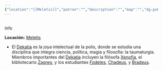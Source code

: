 ```yaml
---
{"location":"[[Meletis]]","patron":"","description":"","map":"","dg-publish-dm":true,"dg-publish":true,"type":"Lugares","dg-path":"Lugares/Meletis/Dekatia.md","permalink":"/lugares/meletis/dekatia/","dgPassFrontmatter":true}
---
```


<p><span><div data-callout-metadata="" data-callout-fold="" data-callout="info" class="callout node-insert-event"><div class="callout-title" dir="auto"><div class="callout-icon"><svg width="16" height="16"></svg></div><div class="callout-title-inner">Info</div></div><div class="callout-content">
<p dir="auto"><strong>Locación:</strong> <a data-tooltip-position="top" aria-label="Lugares/Meletis.md" data-href="Lugares/Meletis.md" href="Lugares/Meletis.md" class="internal-link" target="_blank" rel="noopener nofollow">Meletis</a></p>
</div></div></span></p><p><ul class="dataview dataview-ul dataview-result-list-root-ul"><li class="dataview-result-list-li"><span>El <a data-tooltip-position="top" aria-label="Lugares/Dekatia" data-href="Lugares/Dekatia" href="Lugares/Dekatia" class="internal-link" target="_blank" rel="noopener nofollow">Dekatia</a> es la joya intelectual de la polis, donde se estudia una disciplina que integra ciencia, política, magia y filosofía: la taumaturgia. Miembros importantes del <a data-tooltip-position="top" aria-label="Lugares/Dekatia" data-href="Lugares/Dekatia" href="Lugares/Dekatia" class="internal-link" target="_blank" rel="noopener nofollow">Dekatia</a> incluyen la filósofa <a data-tooltip-position="top" aria-label="Personas/Xenofia" data-href="Personas/Xenofia" href="Personas/Xenofia" class="internal-link" target="_blank" rel="noopener nofollow">Xenofia</a>, el bibliotecario <a data-tooltip-position="top" aria-label="Personas/Zagreo" data-href="Personas/Zagreo" href="Personas/Zagreo" class="internal-link" target="_blank" rel="noopener nofollow">Zagreo</a>, y los estudiantes <a data-tooltip-position="top" aria-label="Personas/Fodetes" data-href="Personas/Fodetes" href="Personas/Fodetes" class="internal-link" target="_blank" rel="noopener nofollow">Fodetes</a>, <a data-tooltip-position="top" aria-label="Personas/Chadeus" data-href="Personas/Chadeus" href="Personas/Chadeus" class="internal-link" target="_blank" rel="noopener nofollow">Chadeus</a>, y <a data-tooltip-position="top" aria-label="Personas/Bradeus" data-href="Personas/Bradeus" href="Personas/Bradeus" class="internal-link" target="_blank" rel="noopener nofollow">Bradeus</a>.</span></li></ul></p>